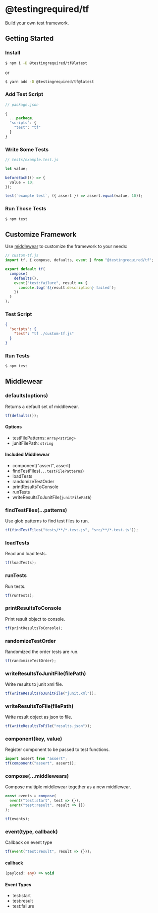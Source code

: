 # @testingrequired/tf

Build your own test framework.

## Getting Started

### Install

```bash
$ npm i -D @testingrequired/tf@latest
```

or

```bash
$ yarn add -D @testingrequired/tf@latest
```

### Add Test Script

```javascript
// package.json

{
  ...package,
  "scripts": {
    "test": "tf"
  }
}
```

### Write Some Tests

```javascript
// tests/example.test.js

let value;

beforeEach(() => {
  value = 10;
});

test(`example test`, ({ assert }) => assert.equal(value, 10));
```

### Run Those Tests

```bash
$ npm test
```

## Customize Framework

Use [middlewear](#middlewear) to customize the framework to your needs:

```javascript
// custom-tf.js
import tf, { compose, defaults, event } from "@testingrequired/tf";

export default tf(
  compose(
    defaults(),
    event("test:failure", result => {
      console.log(`${result.description} failed`);
    })
  )
);
```

### Test Script

```json
{
  "scripts": {
    "test": "tf ./custom-tf.js"
  }
}
```

### Run Tests

```bash
$ npm test
```

## Middlewear

### defaults(options)

Returns a default set of middlewear.

```javascript
tf(defaults());
```

#### Options

- testFilePatterns: `Array<string>`
- junitFilePath: `string`

#### Included Middlewear

- component("assert", assert)
- findTestFiles(`...testFilePatterns`)
- loadTests
- randomizeTestOrder
- printResultsToConsole
- runTests
- writeResultsToJunitFile(`junitFilePath`)

### findTestFiles(...patterns)

Use glob patterns to find test files to run.

```javascript
tf(findTestFiles("tests/**/*.test.js", "src/**/*.test.js"));
```

### loadTests

Read and load tests.

```javascript
tf(loadTests);
```

### runTests

Run tests.

```javascript
tf(runTests);
```

### printResultsToConsole

Print result object to console.

```javascript
tf(printResultsToConsole);
```

### randomizeTestOrder

Randomized the order tests are run.

```javascript
tf(randomizeTestOrder);
```

### writeResultsToJunitFile(filePath)

Write results to junit xml file.

```javascript
tf(writeResultsToJunitFile("junit.xml"));
```

### writeResultsToFile(filePath)

Write result object as json to file.

```javascript
tf(writeResultsToFile("results.json"));
```

### component(key, value)

Register component to be passed to test functions.

```javascript
import assert from "assert";
tf(component("assert", assert));
```

### compose(...middlewears)

Compose multiple middlewear together as a new middlewear.

```javascript
const events = compose(
  event("test:start", test => {}),
  event("test:result", result => {})
);

tf(events);
```

### event(type, callback)

Callback on event type

```javascript
tf(event("test:result", result => {}));
```

#### callback

```typescript
(payload: any) => void
```

#### Event Types

- test:start
- test:result
- test:failure
